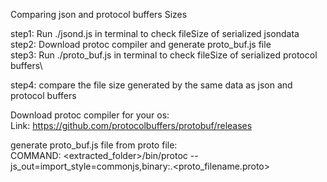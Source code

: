 
Comparing json and protocol buffers Sizes

step1: Run ./jsond.js in terminal to check fileSize of serialized jsondata\
step2: Download protoc compiler and generate proto_buf.js file\
step3: Run ./proto_buf.js in terminal to check fileSize of serialized protocol buffers\

step4: compare the file size generated by the same data as json and protocol buffers 

Download protoc compiler for your os:\
Link: https://github.com/protocolbuffers/protobuf/releases

generate proto_buf.js file from proto file:\
COMMAND: <extracted_folder>/bin/protoc --js_out=import_style=commonjs,binary:.<space><proto_filename.proto>
